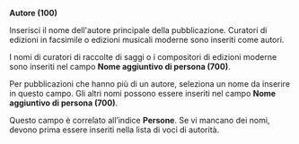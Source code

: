 **Autore (100)**

Inserisci il nome dell'autore principale della pubblicazione. Curatori di edizioni in facsimile o edizioni musicali moderne sono inseriti come autori.  

I nomi di curatori di raccolte di saggi o i compositori di edizioni moderne sono inseriti nel campo  **Nome aggiuntivo di persona (700)**.

Per pubblicazioni che hanno più di un autore, seleziona un nome da inserire in questo campo. Gli altri nomi possono essere inseriti nel campo  **Nome aggiuntivo di persona (700)**.

Questo campo è correlato all’indice **Persone**. Se vi mancano dei nomi, devono prima essere inseriti nella lista di voci di autorità.

